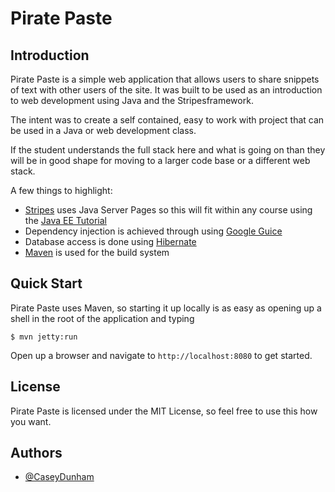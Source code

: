 # Pirate Paste

## Introduction

Pirate Paste is a simple web application that allows users to share snippets of text with other users of the site. It was built to be used as an introduction to web development using Java and the Stripesframework. 

The intent was to create a self contained, easy to work with project that can be used in a Java or web development class. 

If the student understands the full stack here and what is going on than they will be in good shape for moving to a larger code base or a different web stack. 

A few things to highlight:

*  [Stripes](http://stripesframework.org) uses Java Server Pages so this will fit within any course using the [Java EE Tutorial](http://docs.oracle.com/javaee/6/tutorial/doc/)
*  Dependency injection is achieved through using [Google Guice](https://code.google.com/p/google-guice/)
*  Database access is done using [Hibernate](http://www.hibernate.org/)
* [Maven](http://maven.apache.org/) is used for the build system

## Quick Start

Pirate Paste uses Maven, so starting it up locally is as easy as opening up a shell in the root of the application and typing

    $ mvn jetty:run

Open up a browser and navigate to `http://localhost:8080` to get started.

## License

Pirate Paste is licensed under the MIT License, so feel free to use this how you want.

## Authors

* [@CaseyDunham](https://twitter.com/Caseydunham)
